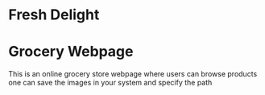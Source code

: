 # Fresh Delight
# Grocery Webpage

This is an online grocery store webpage where users can browse products 
one can save the images in your system and specify the path
